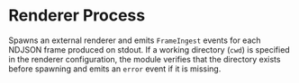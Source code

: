 # Renderer Process

Spawns an external renderer and emits `FrameIngest` events for each NDJSON frame produced on stdout.
If a working directory (`cwd`) is specified in the renderer configuration, the module verifies that the directory exists before spawning and emits an `error` event if it is missing.
